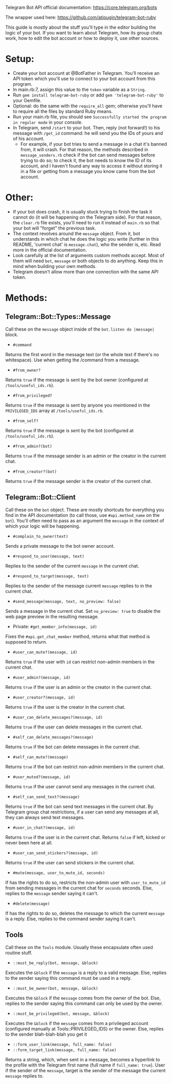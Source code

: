 Telegram Bot API official documentation: https://core.telegram.org/bots

The wrapper used here: https://github.com/atipugin/telegram-bot-ruby

This guide is mostly about the stuff you'll type in the editor building the logic of your bot. If you want to learn about Telegram, how its group chats work, how to edit the bot account or how to deploy it, use other sources.

# Setup:
 - Create your bot account at @BotFather in Telegram. You'll receive an API token which you'll use to connect to your bot account from this program.
 - In main.rb:7, assign this value to the `token` variable as a `String`.
 - Run `gem install telegram-bot-ruby` or add `gem 'telegram-bot-ruby'` to your Gemfile.
 - Optional: do the same with the `require_all` gem; otherwise you'll have to require all the files by standard Ruby means.
 - Run your main.rb file, you should see `Successfully started the program in regular mode` in your console.
 - In Telegram, send `/start` to your bot. Then, reply (not forward!) to his message with `/get_id` command: he will send you the IDs of yours and of his account.
   - For example, if your bot tries to send a message in a chat it's banned from, it will crash. For that reason, the methods described in `message_senders.rb` check if the bot can send messages before trying to do so; to check it, the bot needs to know the ID of its account, and I haven't found any way to access it without storing it in a file or getting from a message you know came from the bot account.

# Other:
 - If your bot does crash, it is usually stuck trying to finish the task it cannot do (it will be happening on the Telegram side). For that reason, the `clear.rb` file exists, you'll need to run it instead of `main.rb` so that your bot will "forget" the previous task.
 - The context revolves around the `message` object. From it, bot understands in which chat he does the logic you write (further in this README, 'current chat' is `message.chat`), who the sender is, etc. Read more in the official documentation.
 - Look carefully at the list of arguments custom methods accept. Most of them will need `bot`, `message` or both objects to do anything. Keep this in mind when building your own methods.
 - Telegram doesn't allow more than one connection with the same API token.

# Methods:

## Telegram::Bot::Types::Message
Call these on the `message` object inside of the `bot.listen do |message|` block. 

 - `#command` 

 Returns the first word in the message text (or the whole text if there's no whitespace). Use when getting the /command from a message.

 - `#from_owner?`

 Returns `true` if the message is sent by the bot owner (configured at `/tools/useful_ids.rb`).
 - `#from_privileged?`

 Returns `true` if the message is sent by anyone you meintioned in the `PRIVILEGED_IDS` array at `/tools/useful_ids.rb`.
 - `#from_self?`

 Returns `true` if the message is sent by the bot (configured at `/tools/useful_ids.rb`).
 - `#from_admin?(bot)`

 Returns `true` if the message sender is an admin or the creator in the current chat.
 - `#from_creator?(bot)`

 Returns `true` if the message sender is the creator of the current chat.

 ## Telegram::Bot::Client
 Call these on the `bot` object. These are mostly shortcuts for everything you find in the API documentation (to call those, use `#api.method_name` on the `bot`). You'll often need to pass as an argument the `message` in the context of which your logic will be happening.

  - `#complain_to_owner(text)`

  Sends a private message to the bot owner account.
  - `#respond_to_user(message, text)`

  Replies to the sender of the current `message` in the current chat.
  - `#respond_to_target(message, text)`

  Replies to the sender of the message current `message` replies to in the current chat.
  - `#send_message(message, text, no_preview: false)`

  Sends a message in the current chat. Set `no_preview: true` to disable the web page preview in the resulting message.

  - Private: `#get_member_info(message, id)`

  Fixes the `#api.get_chat_member` method, returns what that method is supposed to return. 

  - `#user_can_mute?(message, id)`

  Returns `true` if the user with `id` can restrict non-admin members in the current chat.
  - `#user_admin?(message, id)`

  Returns `true` if the user is an admin or the creator in the current chat.
  - `#user_creator?(message, id)`

  Returns `true` if the user is the creator in the current chat.
  - `#user_can_delete_messages?(message, id)`

  Returns `true` if the user can delete messages in the current chat.
  - `#self_can_delete_messages?(message)`

  Returns `true` if the bot can delete messages in the current chat.
  - `#self_can_mute?(message)`

  Returns `true` if the bot can restrict non-admin members in the current chat.
  - `#user_muted?(message, id)`

  Returns `true` if the user cannot send any messages in the current chat.
  - `#self_can_send_text?(message)`

  Returns `true` if the bot can send text messages in the current chat. By Telegram group chat restrictions, if a user can send any messages at all, they can always send text messages.
  - `#user_in_chat?(message, id)`

  Returns `true` if the user is in the current chat. Returns `false` if left, kicked or never been here at all.
  - `#user_can_send_stickers?(message, id)`

  Returns `true` if the user can send stickers in the current chat.

  - `#mute(message, user_to_mute_id, seconds)`

  If has the rights to do so, restricts the non-admin user with `user_to_mute_id` from sending messages in the current chat for `seconds` seconds. Else, replies to the `message` sender saying it can't.
  - `#delete(message)`

  If has the rights to do so, deletes the message to which the current `message` is a reply. Else, replies to the command sender saying it can't.

## Tools
Call these on the `Tools` module. Usually these encapsulate often used routine stuff.

  - `::must_be_reply(bot, message, &block)`

  Executes the `&block` if the `message` is a reply to a valid message. Else, replies to the sender saying this command must be used in a reply.
  - `::must_be_owner(bot, message, &block)`

  Executes the `&block` if the `message` comes from the owner of the bot. Else, replies to the sender saying this command can only be used by the owner.
  - `::must_be_privileged(bot, message, &block)`

  Executes the `&block` if the `message` comes from a privileged account (configured manually at Tools::PRIVILEGED_IDS) or the owner. Else, replies to the sender blah-blah-blah you get it

  - `::form_user_link(message, full_name: false)`
  - `::form_target_link(message, full_name: false)`

  Returns a string, which, when sent in a message, becomes a hyperlink to the profile with the Telegram first name (full name if `full_name: true`). 
  User if the sender of the `message`, target is the sender of the message the current `message` replies to.

